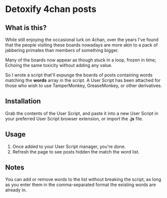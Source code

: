 # Detoxify 4chan posts

## What is this?

While still enjoying the occasional lurk on 4chan, over the years I've found that the people visiting these boards nowadays are more akin to a pack of jabbering primates than members of something bigger.

Many of the boards now appear as though stuck in a loop, frozen in time; Echoing the same toxicity without adding any value. 

So I wrote a script that'll expunge the boards of posts containing words matching the **words** array in the script. A User Script has been attached for those who wish to use TamperMonkey, GreaseMonkey, or other derivatives. 

## Installation

Grab the contents of the User Script, and paste it into a new User Script in your preferred User Script browser extension, or import the **.js** file.

## Usage

1. Once added to your User Script manager, you're done.
2. Refresh the page to see posts hidden the match the word list.

## Notes
You can add or remove words to the list without breaking the script, as long as you enter them in the comma-separated format the existing words are already in.